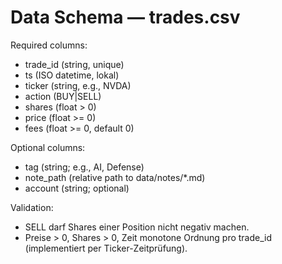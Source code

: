 # Data Schema — trades.csv

Required columns:
- trade_id (string, unique)
- ts (ISO datetime, lokal)
- ticker (string, e.g., NVDA)
- action (BUY|SELL)
- shares (float > 0)
- price (float >= 0)
- fees (float >= 0, default 0)

Optional columns:
- tag (string; e.g., AI, Defense)
- note_path (relative path to data/notes/*.md)
- account (string; optional)

Validation:
- SELL darf Shares einer Position nicht negativ machen.
- Preise > 0, Shares > 0, Zeit monotone Ordnung pro trade_id (implementiert per Ticker-Zeitprüfung).
